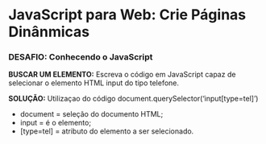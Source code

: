 # JavaScript para Web: Crie Páginas Dinânmicas


### DESAFIO: Conhecendo o JavaScript 

**BUSCAR UM ELEMENTO:**
Escreva o código em JavaScript capaz de selecionar o elemento HTML input do tipo telefone.

**SOLUÇÃO:**
Utilizaçao do código document.querySelector(‘input[type=tel]’)
- document = seleção do documento HTML;
- input = é o elemento;
- [type=tel] = atributo do elemento a ser selecionado.
